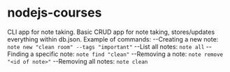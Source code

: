 # nodejs-courses
CLI app for note taking. Basic CRUD app for note taking, stores/updates everything within db.json.
Example of commands:
--Creating a new note:
`note new "clean room" --tags "important"`
--List all notes:
`note all`
--Finding a specific note:
`note find "clean"`
--Removing a note:
`note remove "<id of note>"`
--Removing all notes:
`note clean`
